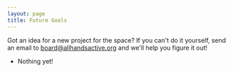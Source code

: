 ```yaml
---
layout: page
title: Future Goals
---
```


Got an idea for a new project for the space? If you can't do it yourself, send an email to <board@allhandsactive.org> and we'll help you figure it out!

* Nothing yet!
